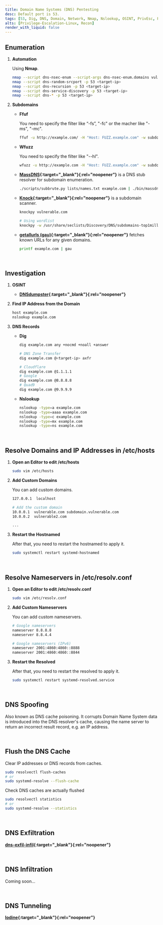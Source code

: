 ```yaml
---
title: Domain Name Systems (DNS) Pentesting
desc: Default port is 53.
tags: [53, Dig, DNS, Domain, Network, Nmap, Nslookup, OSINT, PrivEsc, Privilege, Recon]
alts: [Privilege-Escalation-Linux, Recon]
render_with_liquid: false
---
```


## Enumeration

1. **Automation**

    Using **Nmap**.

    ```sh
    nmap --script dns-nsec-enum --script-args dns-nsec-enum.domains vulnerable.com -p 53 <target-ip>
    nmap --script dns-random-srcport -p 53 <target-ip>
    nmap --script dns-recursion -p 53 <target-ip>
    nmap --script dns-service-discovery -p 53 <target-ip>
    nmap --script dns-* -p 53 <target-ip>
    ```

2. **Subdomains**

    - **Ffuf**

        You need to specify the filter like “-fs”, "-fc" or the macher like "-ms", "-mc".

        ```sh
        ffuf -u http://example.com/ -H "Host: FUZZ.example.com" -w subdomains -fs 1234
        ```

    - **Wfuzz**

        You need to specify the filter like "--hl".

        ```sh
        wfuzz -u http://example.com -H "Host: FUZZ.example.com" -w subdomains.txt --hl 138
        ```

    - **[MassDNS](https://github.com/blechschmidt/massdns){:target="_blank"}{:rel="noopener"}** is a DNS stub resolver for subdomain enumeration.

        ```sh
        ./scripts/subbrute.py lists/names.txt example.com | ./bin/massdns -r lists/resolvers.txt -t A -o S > results.txt
        ```

    - **[Knock](https://github.com/guelfoweb/knock){:target="_blank"}{:rel="noopener"}** is a subdomain scanner.

        ```sh
        knockpy vulnerable.com

        # Using wordlist
        knockpy -w /usr/share/seclists/Discovery/DNS/subdomains-top1million-5000.txt vulnerable.com
        ```

    - **[getallurls (gau)](https://github.com/lc/gau){:target="_blank"}{:rel="noopener"}** fetches known URLs for any given domains.

        ```sh
        printf example.com | gau
        ```

<br />

## Investigation

1. **OSINT**

    - **[DNSdumpster](https://dnsdumpster.com/){:target="_blank"}{:rel="noopener"}**

2. **Find IP Address from the Domain**

    ```sh
    host example.com
    nslookup example.com
    ```

3. **DNS Records**

    - **Dig**

        ```sh
        dig example.com any +nocmd +noall +answer

        # DNS Zone Transfer
        dig example.com @<target-ip> axfr

        # Cloudflare
        dig example.com @1.1.1.1
        # Google
        dig example.com @8.8.8.8
        # Quad9
        dig example.com @9.9.9.9
        ```

    - **Nslookup**

        ```sh
        nslookup -type=a example.com
        nslookup -type=aaaa example.com
        nslookup -type=c example.com
        nslookup -type=mx example.com
        nslookup -type=ns example.com
        ```

<br />

## Resolve Domains and IP Addresses in /etc/hosts

1. **Open an Editor to edit /etc/hosts**

    ```sh
    sudo vim /etc/hosts
    ```

2. **Add Custom Domains**

    You can add custom domains.

    ```sh
    127.0.0.1  localhost

    # Add the custom domain
    10.0.0.1  vulnerable.com subdomain.vulnerable.com
    10.0.0.2  vulnerable2.com

    ...
    ```

3. **Restart the Hostnamed**

    After that, you need to restart the hostnamed to apply it.

    ```sh
    sudo systemctl restart systemd-hostnamed
    ```

<br />

## Resolve Nameservers in /etc/resolv.conf

1. **Open an Editor to edit /etc/resolv.conf**

    ```sh
    sudo vim /etc/resolv.conf
    ```

2. **Add Custom Nameservers**

    You can add custom nameservers.

    ```sh
    # Google nameservers
    nameserver 8.8.8.8
    nameserver 8.8.4.4

    # Google nameservers (IPv6)
    nameserver 2001:4860:4860::8888
    nameserver 2001:4860:4860::8844
    ```

3. **Restart the Resolved**

    After that, you need to restart the resolved to apply it.

    ```sh
    sudo systemctl restart systemd-resolved.service
    ```

<br />

## DNS Spoofing

Also known as DNS cache poisoning. It corrupts Domain Name System data is introduced into the DNS resolver's cache, causing the name server to return an incorrect result record, e.g. an IP address.  

<br />

## Flush the DNS Cache

Clear IP addresses or DNS records from caches.

```sh
sudo resolvectl flush-caches
# or
sudo systemd-resolve --flush-cache
```

Check DNS caches are actually flushed

```sh
sudo resolvectl statistics
# or
sudo systemd-resolve --statistics
```

<br />

## DNS Exfiltration

**[dns-exfil-infil](https://github.com/kleosdc/dns-exfil-infil){:target="_blank"}{:rel="noopener"}**

<br />

## DNS Infiltration

Coming soon...

<br />

## DNS Tunneling

**[Iodine](https://github.com/yarrick/iodine){:target="_blank"}{:rel="noopener"}**
